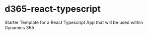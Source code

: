 # d365-react-typescript
Starter Template for a React Typescript App that will be used within Dynamics 365
